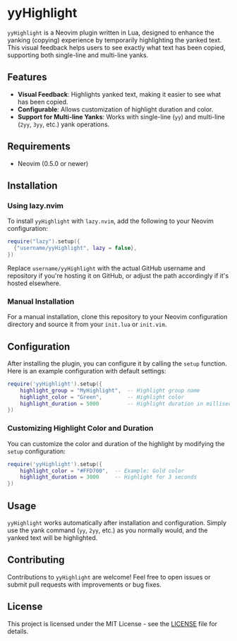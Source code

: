 
# yyHighlight

`yyHighlight` is a Neovim plugin written in Lua, designed to enhance the yanking (copying) experience by temporarily highlighting the yanked text. This visual feedback helps users to see exactly what text has been copied, supporting both single-line and multi-line yanks.

## Features

- **Visual Feedback**: Highlights yanked text, making it easier to see what has been copied.
- **Configurable**: Allows customization of highlight duration and color.
- **Support for Multi-line Yanks**: Works with single-line (`yy`) and multi-line (`2yy`, `3yy`, etc.) yank operations.

## Requirements

- Neovim (0.5.0 or newer)

## Installation

### Using lazy.nvim

To install `yyHighlight` with `lazy.nvim`, add the following to your Neovim configuration:

```lua
require("lazy").setup({
  {"username/yyHighlight", lazy = false},
})
```

Replace `username/yyHighlight` with the actual GitHub username and repository if you're hosting it on GitHub, or adjust the path accordingly if it's hosted elsewhere.

### Manual Installation

For a manual installation, clone this repository to your Neovim configuration directory and source it from your `init.lua` or `init.vim`.

## Configuration

After installing the plugin, you can configure it by calling the `setup` function. Here is an example configuration with default settings:

```lua
require('yyHighlight').setup({
    highlight_group = "MyHighlight",  -- Highlight group name
    highlight_color = "Green",        -- Highlight color
    highlight_duration = 5000         -- Highlight duration in milliseconds
})
```

### Customizing Highlight Color and Duration

You can customize the color and duration of the highlight by modifying the `setup` configuration:

```lua
require('yyHighlight').setup({
    highlight_color = "#FFD700",  -- Example: Gold color
    highlight_duration = 3000     -- Highlight for 3 seconds
})
```

## Usage

`yyHighlight` works automatically after installation and configuration. Simply use the yank command (`yy`, `2yy`, etc.) as you normally would, and the yanked text will be highlighted.

## Contributing

Contributions to `yyHighlight` are welcome! Feel free to open issues or submit pull requests with improvements or bug fixes.

## License

This project is licensed under the MIT License - see the [LICENSE](LICENSE.md) file for details.
